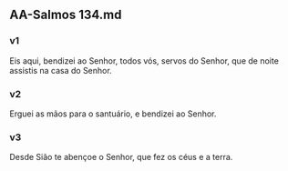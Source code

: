 ## AA-Salmos 134.md
### v1
 Eis aqui, bendizei ao Senhor, todos vós, servos do Senhor, que de noite assistis na casa do Senhor.
### v2
 Erguei as mãos para o santuário, e bendizei ao Senhor.
### v3
 Desde Sião te abençoe o Senhor, que fez os céus e a terra.
